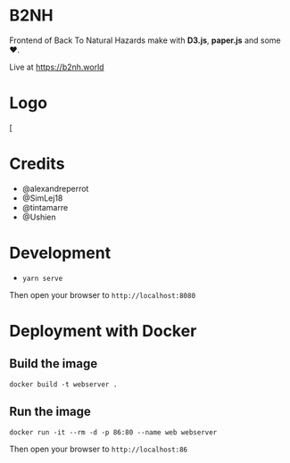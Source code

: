 # B2NH
Frontend of Back To Natural Hazards make with **D3.js**, **paper.js** and some ❤️.

Live at https://b2nh.world

# Logo
[

# Credits

- @alexandreperrot
- @SimLej18
- @tintamarre
- @Ushien

# Development

- `yarn serve`

Then open your browser to `http://localhost:8080`

# Deployment with Docker

## Build the image
`docker build -t webserver .`

## Run the image
`docker run -it --rm -d -p 86:80 --name web webserver`

Then open your browser to `http://localhost:86`
